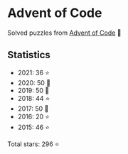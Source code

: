 # Advent of Code

Solved puzzles from [Advent of Code](https://adventofcode.com) :christmas_tree:

## Statistics

- 2021: 36 :star:
- 2020: 50 :star2:
- 2019: 50 :star2:
- 2018: 44 :star:
- 2017: 50 :star2:
- 2016: 20 :star:
- 2015: 46 :star:

Total stars: 296 :star:
